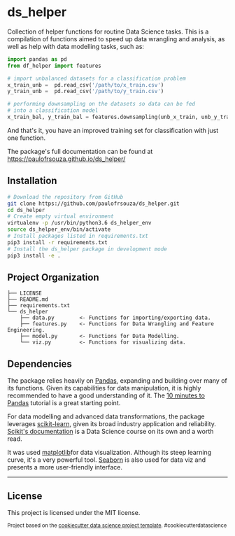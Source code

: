 ds_helper
==============================

Collection of helper functions for routine Data Science tasks. This is a compilation of functions aimed to speed up data wrangling and analysis, as well as help with data modelling tasks, such as:

```python
import pandas as pd
from df_helper import features

# import unbalanced datasets for a classification problem
x_train_unb =  pd.read_csv('/path/to/x_train.csv')
y_train_unb =  pd.read_csv('/path/to/y_train.csv')

# performing downsampling on the datasets so data can be fed
# into a classification model
x_train_bal, y_train_bal = features.downsampling(unb_x_train, unb_y_train)
```

And that's it, you have an improved training set for classification with just one function.

The package's full documentation can be found at https://paulofrsouza.github.io/ds_helper/


Installation
------------

```sh
# Download the repository from GitHub
git clone https://github.com/paulofrsouza/ds_helper.git
cd ds_helper
# Create empty virtual environment
virtualenv -p /usr/bin/python3.6 ds_helper_env
source ds_helper_env/bin/activate
# Install packages listed in requirements.txt
pip3 install -r requirements.txt
# Install the ds_helper package in development mode
pip3 install -e .
```


Project Organization
------------

    ├── LICENSE
    ├── README.md
    ├── requirements.txt
    └── ds_helper
        ├── data.py        <- Functions for importing/exporting data.
        ├── features.py    <- Functions for Data Wrangling and Feature Engineering.
        ├── model.py       <- Functions for Data Modelling.
        └── viz.py         <- Functions for visualizing data.


Dependencies
------------

The package relies heavily on [Pandas](https://pandas.pydata.org/pandas-docs/stable/index.html), expanding and building over many of its functions. Given its capabilities for data manipulation, it is highly recommended to have a good understanding of it. The [10 minutes to Pandas](https://pandas.pydata.org/pandas-docs/stable/user_guide/10min.html) tutorial is a great starting point.

For data modelling and advanced data transformations, the package leverages [scikit-learn](https://scikit-learn.org/stable/index.html), given its broad industry application and reliability. [Scikit's documentation](https://scikit-learn.org/stable/getting_started.html) is a Data Science course on its own and a worth read.

It was used [matplotlib](https://matplotlib.org/users/index.html)for data visualization. Although its steep learning curve, it's a very powerful tool. [Seaborn](https://seaborn.pydata.org/tutorial.html) is also used for data viz and presents a more user-friendly interface.

--------

License
-------
This project is licensed under the MIT license.

<p><small>Project based on the <a target="_blank" href="https://drivendata.github.io/cookiecutter-data-science/">cookiecutter data science project template</a>. #cookiecutterdatascience</small></p>
